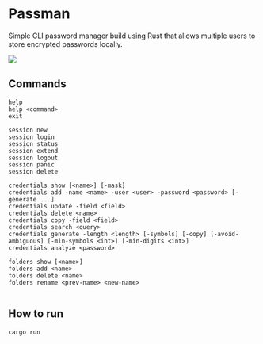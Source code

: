 # Passman

Simple CLI password manager build using Rust that allows multiple users to store encrypted passwords locally.

![](https://skillicons.dev/icons?i=rust)

## Commands

```
help
help <command>
exit

session new
session login
session status
session extend
session logout
session panic
session delete

credentials show [<name>] [-mask]
credentials add -name <name> -user <user> -password <password> [-generate ...]
credentials update -field <field>
credentials delete <name>
credentials copy -field <field>
credentials search <query>
credentials generate -length <length> [-symbols] [-copy] [-avoid-ambiguous] [-min-symbols <int>] [-min-digits <int>]
credentials analyze <password>

folders show [<name>]
folders add <name>
folders delete <name>
folders rename <prev-name> <new-name>


```

## How to run 

```
cargo run
```